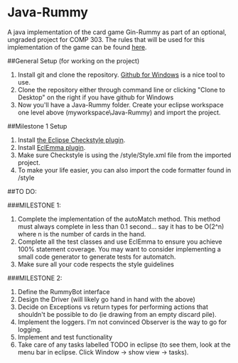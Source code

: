 Java-Rummy
==========

A java implementation of the card game Gin-Rummy as part of an optional, ungraded project for COMP 303.
The rules that will be used for this implementation of the game can be found [here](http://www.pagat.com/rummy/ginrummy.html).

##General Setup (for working on the project)

1. Install git and clone the repository. [Github for Windows](https://windows.github.com/) is a nice tool to use.
2. Clone the repository either through command line or clicking "Clone to Desktop" on the right if you have github for Windows
3. Now you'll have a Java-Rummy folder. Create your eclipse workspace one level above (myworkspace\Java-Rummy) and import the project.


##Milestone 1 Setup

1. Install [the Eclipse Checkstyle plugin](http://eclipse-cs.sourceforge.net/downloads.html).
2. Install [EclEmma plugin](http://eclemma.com/).
3. Make sure Checkstyle is using the /style/Style.xml file from the imported project.
4. To make your life easier, you can also import the code formatter found in /style

##TO DO:


###MILESTONE 1:
1. Complete the implementation of the autoMatch method. This method must always complete in less than 0.1 second... say it has to be O(2^n) where n is the number of cards in the hand.
2. Complete all the test classes and use EclEmma to ensure you achieve 100% statement coverage. You may want to consider implementing a small code generator to generate tests for automatch.
3. Make sure all your code respects the style guidelines

###MILESTONE 2:
1. Define the RummyBot interface
2. Design the Driver (will likely go hand in hand with the above)
3. Decide on Exceptions vs return types for performing actions that shouldn't be possible to do (ie drawing from an empty discard pile).
4. Implement the loggers. I'm not convinced Observer is the way to go for logging.
5. Implement and test functionality
6. Take care of any tasks labelled TODO in eclipse (to see them, look at the menu bar in eclipse. Click Window -> show view -> tasks).
